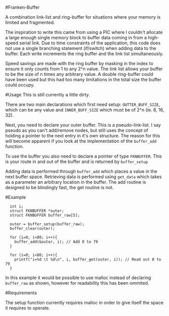 #Franken-Buffer

A combination link-list and ring-buffer for situations where your memory is limited and fragmented.

The inspiration to write this came from using a PIC where I couldn't allocate a large enough single memory
block to buffer data coming in from a high-speed serial link. Due to time constraints of the application,
this code does not use a single branching statement (if/switch) when adding data to the buffer. Each write
increments the ring buffer and the link list simultaneously.

Speed savings are made with the ring buffer by masking in the index to ensure it only counts from 1 to any
2^n value. The link list allows your buffer to be the size of n times any arbitrary value. A double ring-buffer
could have been used but this had too many limitations in the total size the buffer could occupy.

#Usage
This is still currently a little dirty.

There are two main declarations which first need setup: `OUTTER_BUFF_SIZE`, which can be any value and `INNER_BUFF_SIZE` which must be of 2^n (ie. 8, 16, 32).

Next, you need to declare your outer buffer. This is a pseudo-link-list. I say pseudo as you can't add/remove nodes, but still uses the concept of holding a pointer to the next entry in it's own structure. The reason for this will become apparent if you look at the implementation of the `buffer_add` function.

To use the buffer you also need to declare a pointer of type `FKNBUFFER`. This is your route in and out of the buffer and is returned by `buffer_setup`

Adding data is performed through `buffer_add` which places a value in the next buffer space. Retrieving data is performed using `get_data` which takes as a parameter an arbitrary location in the buffer. The add routine is designed to be blindingly fast, the get routine is not.

#Example

```
  int i; 
  struct FKNBUFFER *outer;
  struct FKNBUFFER buffer_raw[5];

  outer = buffer_setup(buffer_raw);
  buffer_clear(outer);

  for (i=0; i<80; i++){
    buffer_add(&outer, i); // Add 0 to 79
  }

  for (i=0; i<80; i++){
    printf("i=%d \t %d\n", i, buffer_get(outer, i)); // Read out 0 to 79
  }
```

In this example it would be possible to use malloc instead of declaring `buffer_raw` as shown, however for readability this has been ommited.

#Requirements

The setup function currently requires malloc in order to give itself the space it requires to operate.
